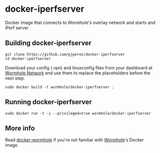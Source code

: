 # docker-iperfserver
Docker image that connects to Wormhole's overlay network and starts and iPerf server

## Building docker-iperfserver
    
    git clone https://github.com/pjperez/docker-iperfserver
    cd docker-iperfserver
    
Download your config (.vpn) and linuxconfig files from your dashboard at [Wormhole Network](https://wormhole.network) and use them to replace the placeholders before the next step.    
    
    sudo docker build -t wormhole/docker-iperfserver .

## Running docker-iperfserver
    sudo docker run -t -i --privileged=true wormhole/docker-iperfserver
    
## More info

Read [docker-wormhole](https://github.com/pjperez/docker-wormhole) if you're not familiar with [Wormhole](https://wormhole.network)'s Docker image.